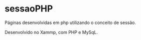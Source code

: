 # sessaoPHP

Páginas desenvolvidas em php utilizando o conceito de sessão.

Desenvolvido no Xammp, com PHP e MySqL.